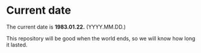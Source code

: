 # Current date

The current date is **1983.01.22.** (YYYY.MM.DD.)

This repository will be good when the world ends, so we will know how long it lasted.